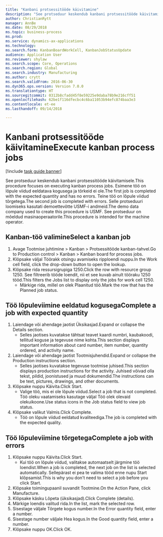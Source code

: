 ```yaml
--- 
title: "Kanbani protsessitööde käivitamine"
description: "See protseduur keskendub kanbani protsessitööde käivitamisele."
author: ChristianRytt
manager: AnnBe
ms.date: 08/29/2018
ms.topic: business-process
ms.prod: 
ms.service: dynamics-ax-applications
ms.technology: 
ms.search.form: KanbanBoardWorkCell, KanbanJobStatusUpdate
audience: Application User
ms.reviewer: shylaw
ms.search.scope: Core, Operations
ms.search.region: Global
ms.search.industry: Manufacturing
ms.author: crytt
ms.search.validFrom: 2016-06-30
ms.dyn365.ops.version: Version 7.0.0
ms.translationtype: HT
ms.sourcegitcommit: 0312b8cfadd45f8e59225e9daba78b9e216cff51
ms.openlocfilehash: 62be1f116dfecbc4c6ba11053b94efc874baa3e3
ms.contentlocale: et-ee
ms.lasthandoff: 09/14/2018

---
```

# <a name="execute-kanban-process-jobs"></a><span data-ttu-id="3a1cf-103">Kanbani protsessitööde käivitamine</span><span class="sxs-lookup"><span data-stu-id="3a1cf-103">Execute kanban process jobs</span></span>

[!include [task guide banner](../../includes/task-guide-banner.md)]

<span data-ttu-id="3a1cf-104">See protseduur keskendub kanbani protsessitööde käivitamisele.</span><span class="sxs-lookup"><span data-stu-id="3a1cf-104">This procedure focuses on executing kanban process jobs.</span></span> <span data-ttu-id="3a1cf-105">Esimene töö on lõpule viidud eeldatava kogusega ja tõrkeid ei ole.</span><span class="sxs-lookup"><span data-stu-id="3a1cf-105">The first job is completed with the expected quantity and has no errors.</span></span> <span data-ttu-id="3a1cf-106">Teine töö on lõpule viidud tõrgetega.</span><span class="sxs-lookup"><span data-stu-id="3a1cf-106">The second job is completed with errors.</span></span> <span data-ttu-id="3a1cf-107">Selle protseduuri loomiseks kasutati demoettevõtte USMF-i andmeid.</span><span class="sxs-lookup"><span data-stu-id="3a1cf-107">The demo data company used to create this procedure is USMF.</span></span> <span data-ttu-id="3a1cf-108">See protseduur on mõeldud masinaoperaatorile.</span><span class="sxs-lookup"><span data-stu-id="3a1cf-108">This procedure is intended for the machine operator.</span></span>


## <a name="select-a-kanban-job"></a><span data-ttu-id="3a1cf-109">Kanban-töö valimine</span><span class="sxs-lookup"><span data-stu-id="3a1cf-109">Select a kanban job</span></span>
1. <span data-ttu-id="3a1cf-110">Avage Tootmise juhtimine > Kanban > Protsessitööde kanban-tahvel.</span><span class="sxs-lookup"><span data-stu-id="3a1cf-110">Go to Production control > Kanban > Kanban board for process jobs.</span></span>
2. <span data-ttu-id="3a1cf-111">Klõpsake väljal Töörakk otsingu avamiseks ripploendi nuppu.</span><span class="sxs-lookup"><span data-stu-id="3a1cf-111">In the Work cell field, click the drop-down button to open the lookup.</span></span>
3. <span data-ttu-id="3a1cf-112">Klõpsake rida ressursigrupiga 1250.</span><span class="sxs-lookup"><span data-stu-id="3a1cf-112">Click the row with resource group 1250.</span></span> <span data-ttu-id="3a1cf-113">See filtreerib tööde loendit, nii et see kuvab ainult tööraku 1250 tööd.</span><span class="sxs-lookup"><span data-stu-id="3a1cf-113">This filters the Jobs list to display only the jobs for work cell 1250.</span></span>
    * <span data-ttu-id="3a1cf-114">Märkige rida, millel on olek Plaanitud töö.</span><span class="sxs-lookup"><span data-stu-id="3a1cf-114">Mark the row that has the Planned job status.</span></span>  

## <a name="complete-a-job-with-expected-quantity"></a><span data-ttu-id="3a1cf-115">Töö lõpuleviimine eeldatud kogusega</span><span class="sxs-lookup"><span data-stu-id="3a1cf-115">Complete a job with expected quantity</span></span>
1. <span data-ttu-id="3a1cf-116">Laiendage või ahendage jaotist Üksikasjad.</span><span class="sxs-lookup"><span data-stu-id="3a1cf-116">Expand or collapse the Details section.</span></span>
    * <span data-ttu-id="3a1cf-117">Selles jaotises kuvatakse tähtsat teavet kaardi numbri, kaubakoodi, tellitud koguse ja tegevuse nime kohta.</span><span class="sxs-lookup"><span data-stu-id="3a1cf-117">This section displays important information about card number, item number, quantity ordered, and activity name.</span></span>  
2. <span data-ttu-id="3a1cf-118">Laiendage või ahendage jaotist Tootmisjuhendid.</span><span class="sxs-lookup"><span data-stu-id="3a1cf-118">Expand or collapse the Production instructions section.</span></span>
    * <span data-ttu-id="3a1cf-119">Selles jaotises kuvatakse tegevuse tootmise juhised.</span><span class="sxs-lookup"><span data-stu-id="3a1cf-119">This section displays production instructions for the activity.</span></span> <span data-ttu-id="3a1cf-120">Juhised võivad olla tekst, pildid, joonistused ja muud dokumendid.</span><span class="sxs-lookup"><span data-stu-id="3a1cf-120">The instructions can be text, pictures, drawings, and other documents.</span></span>  
3. <span data-ttu-id="3a1cf-121">Klõpsake nuppu Käivita.</span><span class="sxs-lookup"><span data-stu-id="3a1cf-121">Click Start.</span></span>
    * <span data-ttu-id="3a1cf-122">Valige töö, mis ei ole lõpule viidud.</span><span class="sxs-lookup"><span data-stu-id="3a1cf-122">Select a job that is not completed.</span></span> <span data-ttu-id="3a1cf-123">Töö oleku vaatamiseks kasutage väljal Töö olek olevaid olekuikoone.</span><span class="sxs-lookup"><span data-stu-id="3a1cf-123">Use status icons in the Job status field to view job status.</span></span>      
4. <span data-ttu-id="3a1cf-124">Klõpsake valikut Valmis.</span><span class="sxs-lookup"><span data-stu-id="3a1cf-124">Click Complete.</span></span>
    * <span data-ttu-id="3a1cf-125">Töö on lõpule viidud eeldatud kvaliteediga.</span><span class="sxs-lookup"><span data-stu-id="3a1cf-125">The job is completed with the expected quality.</span></span>  

## <a name="complete-a-job-with-errors"></a><span data-ttu-id="3a1cf-126">Töö lõpuleviimine tõrgetega</span><span class="sxs-lookup"><span data-stu-id="3a1cf-126">Complete a job with errors</span></span>
1. <span data-ttu-id="3a1cf-127">Klõpsake nuppu Käivita.</span><span class="sxs-lookup"><span data-stu-id="3a1cf-127">Click Start.</span></span>
    * <span data-ttu-id="3a1cf-128">Kui töö on lõpule viidud, valitakse automaatselt järgmine töö loendist.</span><span class="sxs-lookup"><span data-stu-id="3a1cf-128">When a job is completed, the next job on the list is selected automatically.</span></span> <span data-ttu-id="3a1cf-129">Sellepärast ei pea te valima tööd enne nupu Start klõpsamist.</span><span class="sxs-lookup"><span data-stu-id="3a1cf-129">This is why you don't need to select a job before you click Start.</span></span>  
2. <span data-ttu-id="3a1cf-130">Klõpsake toimingupaanil suvandit Tootmine.</span><span class="sxs-lookup"><span data-stu-id="3a1cf-130">On the Action Pane, click Manufacture.</span></span>
3. <span data-ttu-id="3a1cf-131">Klõpsake käsku Lõpeta (üksikasjad).</span><span class="sxs-lookup"><span data-stu-id="3a1cf-131">Click Complete (details).</span></span>
4. <span data-ttu-id="3a1cf-132">Märkige loendis valitud rida.</span><span class="sxs-lookup"><span data-stu-id="3a1cf-132">In the list, mark the selected row.</span></span>
5. <span data-ttu-id="3a1cf-133">Sisestage väljale Tõrgete kogus number.</span><span class="sxs-lookup"><span data-stu-id="3a1cf-133">In the Error quantity field, enter a number.</span></span>
6. <span data-ttu-id="3a1cf-134">Sisestage number väljale Hea kogus.</span><span class="sxs-lookup"><span data-stu-id="3a1cf-134">In the Good quantity field, enter a number.</span></span>
7. <span data-ttu-id="3a1cf-135">Klõpsake nuppu OK.</span><span class="sxs-lookup"><span data-stu-id="3a1cf-135">Click OK.</span></span>


